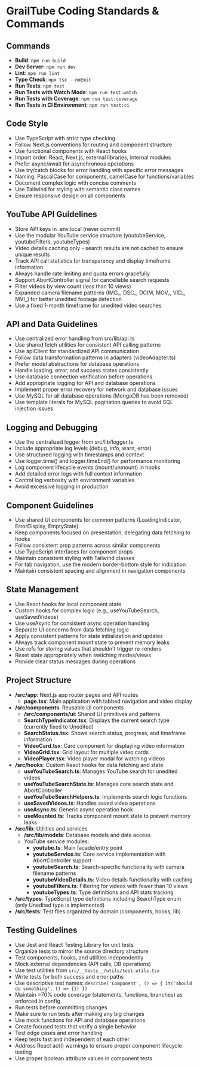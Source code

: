 # GrailTube Coding Standards & Commands

## Commands
- **Build**: `npm run build`
- **Dev Server**: `npm run dev`
- **Lint**: `npm run lint`
- **Type Check**: `npx tsc --noEmit`
- **Run Tests**: `npm test`
- **Run Tests with Watch Mode**: `npm run test:watch`
- **Run Tests with Coverage**: `npm run test:coverage`
- **Run Tests in CI Environment**: `npm run test:ci`

## Code Style
- Use TypeScript with strict type checking
- Follow Next.js conventions for routing and component structure
- Use functional components with React hooks
- Import order: React, Next.js, external libraries, internal modules
- Prefer async/await for asynchronous operations
- Use try/catch blocks for error handling with specific error messages
- Naming: PascalCase for components, camelCase for functions/variables
- Document complex logic with concise comments
- Use Tailwind for styling with semantic class names
- Ensure responsive design on all components

## YouTube API Guidelines
- Store API keys in .env.local (never commit)
- Use the modular YouTube service structure (youtubeService, youtubeFilters, youtubeTypes)
- Video details caching only - search results are not cached to ensure unique results
- Track API call statistics for transparency and display timeframe information
- Always handle rate limiting and quota errors gracefully
- Support AbortController signal for cancellable search requests
- Filter videos by view count (less than 10 views)
- Expanded camera filename patterns (IMG_, DSC_, DCIM, MOV_, VID_, MVI_) for better unedited footage detection
- Use a fixed 1-month timeframe for unedited video searches

## API and Data Guidelines
- Use centralized error handling from src/lib/api.ts
- Use shared fetch utilities for consistent API calling patterns
- Use apiClient for standardized API communication
- Follow data transformation patterns in adapters (videoAdapter.ts)
- Prefer model abstractions for database operations
- Handle loading, error, and success states consistently
- Use database connection verification before operations
- Add appropriate logging for API and database operations
- Implement proper error recovery for network and database issues
- Use MySQL for all database operations (MongoDB has been removed)
- Use template literals for MySQL pagination queries to avoid SQL injection issues

## Logging and Debugging
- Use the centralized logger from src/lib/logger.ts
- Include appropriate log levels (debug, info, warn, error)
- Use structured logging with timestamps and context
- Use logger.time() and logger.timeEnd() for performance monitoring
- Log component lifecycle events (mount/unmount) in hooks
- Add detailed error logs with full context information
- Control log verbosity with environment variables
- Avoid excessive logging in production

## Component Guidelines
- Use shared UI components for common patterns (LoadingIndicator, ErrorDisplay, EmptyState)
- Keep components focused on presentation, delegating data fetching to hooks
- Follow consistent prop patterns across similar components
- Use TypeScript interfaces for component props
- Maintain consistent styling with Tailwind classes
- For tab navigation, use the modern border-bottom style for indication
- Maintain consistent spacing and alignment in navigation components

## State Management
- Use React hooks for local component state
- Custom hooks for complex logic (e.g., useYouTubeSearch, useSavedVideos)
- Use useAsync for consistent async operation handling
- Separate UI concerns from data fetching logic
- Apply consistent patterns for state initialization and updates
- Always track component mount state to prevent memory leaks
- Use refs for storing values that shouldn't trigger re-renders
- Reset state appropriately when switching modes/views
- Provide clear status messages during operations

## Project Structure
- **/src/app**: Next.js app router pages and API routes
  - **page.tsx**: Main application with tabbed navigation and video display
- **/src/components**: Reusable UI components
  - **/src/components/ui**: Shared UI primitives and patterns
  - **SearchTypeIndicator.tsx**: Displays the current search type (currently fixed to Unedited)
  - **SearchStatus.tsx**: Shows search status, progress, and timeframe information
  - **VideoCard.tsx**: Card component for displaying video information
  - **VideoGrid.tsx**: Grid layout for multiple video cards
  - **VideoPlayer.tsx**: Video player modal for watching videos
- **/src/hooks**: Custom React hooks for data fetching and state
  - **useYouTubeSearch.ts**: Manages YouTube search for unedited videos
  - **useYouTubeSearchState.ts**: Manages core search state and AbortController
  - **useYouTubeSearchHelpers.ts**: Implements search logic functions
  - **useSavedVideos.ts**: Handles saved video operations
  - **useAsync.ts**: Generic async operation hook
  - **useMounted.ts**: Tracks component mount state to prevent memory leaks
- **/src/lib**: Utilities and services
  - **/src/lib/models**: Database models and data access
  - YouTube service modules:
    - **youtube.ts**: Main facade/entry point
    - **youtubeService.ts**: Core service implementation with AbortController support
    - **youtubeSearch.ts**: Search-specific functionality with camera filename patterns 
    - **youtubeVideoDetails.ts**: Video details functionality with caching
    - **youtubeFilters.ts**: Filtering for videos with fewer than 10 views
    - **youtubeTypes.ts**: Type definitions and API stats tracking
- **/src/types**: TypeScript type definitions including SearchType enum (only Unedited type is implemented)
- **/src/__tests__**: Test files organized by domain (components, hooks, lib)

## Testing Guidelines
- Use Jest and React Testing Library for unit tests
- Organize tests to mirror the source directory structure
- Test components, hooks, and utilities independently
- Mock external dependencies (API calls, DB operations)
- Use test utilities from `src/__tests__/utils/test-utils.tsx`
- Write tests for both success and error paths
- Use descriptive test names: `describe('Component', () => { it('should do something', () => {}) })`
- Maintain >70% code coverage (statements, functions, branches) as enforced in config
- Run tests before committing changes
- Make sure to run tests after making any big changes
- Use mock functions for API and database operations
- Create focused tests that verify a single behavior
- Test edge cases and error handling
- Keep tests fast and independent of each other
- Address React act() warnings to ensure proper component lifecycle testing
- Use proper boolean attribute values in component tests